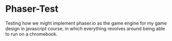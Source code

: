 # Phaser-Test
Testing how we might implement phaser.io as the game engine for my game design in javascript course, in which everything revolves around being able to run on a chromebook.
